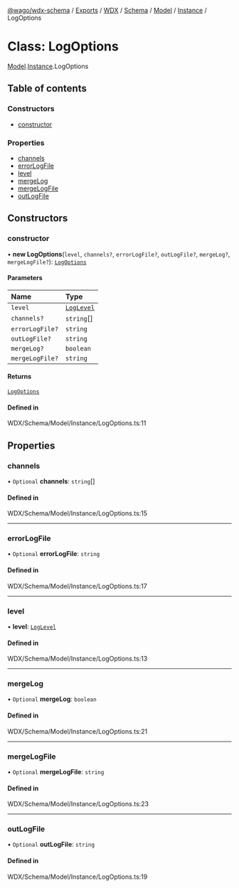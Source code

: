 [@wago/wdx-schema](../README.md) / [Exports](../modules.md) / [WDX](../modules/WDX.md) / [Schema](../modules/WDX.Schema.md) / [Model](../modules/WDX.Schema.Model.md) / [Instance](../modules/WDX.Schema.Model.Instance.md) / LogOptions

# Class: LogOptions

[Model](../modules/WDX.Schema.Model.md).[Instance](../modules/WDX.Schema.Model.Instance.md).LogOptions

## Table of contents

### Constructors

- [constructor](WDX.Schema.Model.Instance.LogOptions.md#constructor)

### Properties

- [channels](WDX.Schema.Model.Instance.LogOptions.md#channels)
- [errorLogFile](WDX.Schema.Model.Instance.LogOptions.md#errorlogfile)
- [level](WDX.Schema.Model.Instance.LogOptions.md#level)
- [mergeLog](WDX.Schema.Model.Instance.LogOptions.md#mergelog)
- [mergeLogFile](WDX.Schema.Model.Instance.LogOptions.md#mergelogfile)
- [outLogFile](WDX.Schema.Model.Instance.LogOptions.md#outlogfile)

## Constructors

### constructor

• **new LogOptions**(`level`, `channels?`, `errorLogFile?`, `outLogFile?`, `mergeLog?`, `mergeLogFile?`): [`LogOptions`](WDX.Schema.Model.Instance.LogOptions.md)

#### Parameters

| Name | Type |
| :------ | :------ |
| `level` | [`LogLevel`](../enums/WDX.Schema.Model.Instance.LogLevel.md) |
| `channels?` | `string`[] |
| `errorLogFile?` | `string` |
| `outLogFile?` | `string` |
| `mergeLog?` | `boolean` |
| `mergeLogFile?` | `string` |

#### Returns

[`LogOptions`](WDX.Schema.Model.Instance.LogOptions.md)

#### Defined in

WDX/Schema/Model/Instance/LogOptions.ts:11

## Properties

### channels

• `Optional` **channels**: `string`[]

#### Defined in

WDX/Schema/Model/Instance/LogOptions.ts:15

___

### errorLogFile

• `Optional` **errorLogFile**: `string`

#### Defined in

WDX/Schema/Model/Instance/LogOptions.ts:17

___

### level

• **level**: [`LogLevel`](../enums/WDX.Schema.Model.Instance.LogLevel.md)

#### Defined in

WDX/Schema/Model/Instance/LogOptions.ts:13

___

### mergeLog

• `Optional` **mergeLog**: `boolean`

#### Defined in

WDX/Schema/Model/Instance/LogOptions.ts:21

___

### mergeLogFile

• `Optional` **mergeLogFile**: `string`

#### Defined in

WDX/Schema/Model/Instance/LogOptions.ts:23

___

### outLogFile

• `Optional` **outLogFile**: `string`

#### Defined in

WDX/Schema/Model/Instance/LogOptions.ts:19
